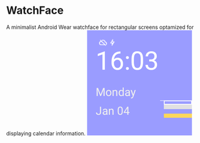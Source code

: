 # WatchFace
A minimalist Android Wear watchface for rectangular screens optamized for displaying calendar information.
![preview](https://raw.githubusercontent.com/aarongut/WatchFace/master/wear/src/main/res/drawable-nodpi/preview_digital.png)